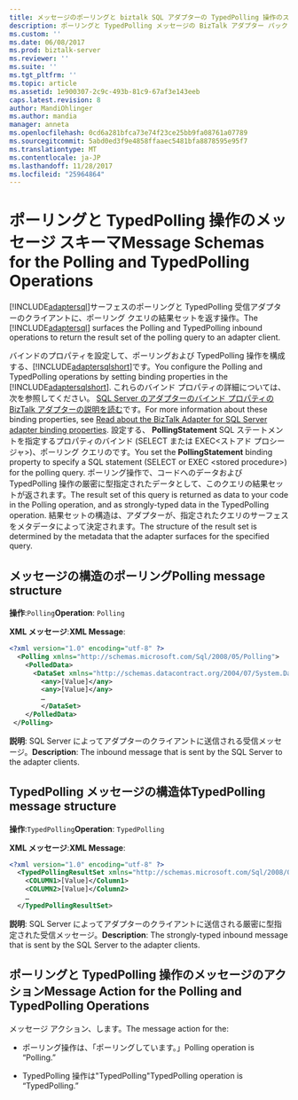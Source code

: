 ```yaml
---
title: メッセージのポーリングと biztalk SQL アダプターの TypedPolling 操作のスキーマ |Microsoft ドキュメント
description: ポーリングと TypedPolling メッセージの BizTalk アダプター パック (BAP) で SQL アダプターによって使用される構造体
ms.custom: ''
ms.date: 06/08/2017
ms.prod: biztalk-server
ms.reviewer: ''
ms.suite: ''
ms.tgt_pltfrm: ''
ms.topic: article
ms.assetid: 1e900307-2c9c-493b-81c9-67af3e143eeb
caps.latest.revision: 8
author: MandiOhlinger
ms.author: mandia
manager: anneta
ms.openlocfilehash: 0cd6a281bfca73e74f23ce25bb9fa08761a07789
ms.sourcegitcommit: 5abd0ed3f9e4858ffaaec5481bfa8878595e95f7
ms.translationtype: MT
ms.contentlocale: ja-JP
ms.lasthandoff: 11/28/2017
ms.locfileid: "25964864"
---
```

# <a name="message-schemas-for-the-polling-and-typedpolling-operations"></a><span data-ttu-id="72646-103">ポーリングと TypedPolling 操作のメッセージ スキーマ</span><span class="sxs-lookup"><span data-stu-id="72646-103">Message Schemas for the Polling and TypedPolling Operations</span></span>
<span data-ttu-id="72646-104">[!INCLUDE[adaptersql](../../includes/adaptersql-md.md)]サーフェスのポーリングと TypedPolling 受信アダプターのクライアントに、ポーリング クエリの結果セットを返す操作。</span><span class="sxs-lookup"><span data-stu-id="72646-104">The [!INCLUDE[adaptersql](../../includes/adaptersql-md.md)] surfaces the Polling and TypedPolling inbound operations to return the result set of the polling query to an adapter client.</span></span>  
  
 <span data-ttu-id="72646-105">バインドのプロパティを設定して、ポーリングおよび TypedPolling 操作を構成する、[!INCLUDE[adaptersqlshort](../../includes/adaptersqlshort-md.md)]です。</span><span class="sxs-lookup"><span data-stu-id="72646-105">You configure the Polling and TypedPolling operations by setting binding properties in the [!INCLUDE[adaptersqlshort](../../includes/adaptersqlshort-md.md)].</span></span> <span data-ttu-id="72646-106">これらのバインド プロパティの詳細については、次を参照してください。 [SQL Server のアダプターのバインド プロパティの BizTalk アダプターの説明を読む](../../adapters-and-accelerators/adapter-sql/read-about-the-biztalk-adapter-for-sql-server-adapter-binding-properties.md)です。</span><span class="sxs-lookup"><span data-stu-id="72646-106">For more information about these binding properties, see [Read about the BizTalk Adapter for SQL Server adapter binding properties](../../adapters-and-accelerators/adapter-sql/read-about-the-biztalk-adapter-for-sql-server-adapter-binding-properties.md).</span></span> <span data-ttu-id="72646-107">設定する、 **PollingStatement** SQL ステートメントを指定するプロパティのバインド (SELECT または EXEC\<ストアド プロシージャ\>)、ポーリング クエリのです。</span><span class="sxs-lookup"><span data-stu-id="72646-107">You set the **PollingStatement** binding property to specify a SQL statement (SELECT or EXEC \<stored procedure\>) for the polling query.</span></span> <span data-ttu-id="72646-108">ポーリング操作で、コードへのデータおよび TypedPolling 操作の厳密に型指定されたデータとして、このクエリの結果セットが返されます。</span><span class="sxs-lookup"><span data-stu-id="72646-108">The result set of this query is returned as data to your code in the Polling operation, and as strongly-typed data in the TypedPolling operation.</span></span> <span data-ttu-id="72646-109">結果セットの構造は、アダプターが、指定されたクエリのサーフェスをメタデータによって決定されます。</span><span class="sxs-lookup"><span data-stu-id="72646-109">The structure of the result set is determined by the metadata that the adapter surfaces for the specified query.</span></span>  
  
## <a name="polling-message-structure"></a><span data-ttu-id="72646-110">メッセージの構造のポーリング</span><span class="sxs-lookup"><span data-stu-id="72646-110">Polling message structure</span></span> 
  
<span data-ttu-id="72646-111">**操作**:`Polling`</span><span class="sxs-lookup"><span data-stu-id="72646-111">**Operation**: `Polling`</span></span>

<span data-ttu-id="72646-112">**XML メッセージ**:</span><span class="sxs-lookup"><span data-stu-id="72646-112">**XML Message**:</span></span>  
```xml
<?xml version="1.0" encoding="utf-8" ?>
  <Polling xmlns="http://schemas.microsoft.com/Sql/2008/05/Polling">
    <PolledData>
      <DataSet xmlns="http://schemas.datacontract.org/2004/07/System.Data">
        <any>[Value]</any>
        <any>[Value]</any>
        …
        </DataSet>
    </PolledData>
 </Polling>
```

<span data-ttu-id="72646-113">**説明**: SQL Server によってアダプターのクライアントに送信される受信メッセージ。</span><span class="sxs-lookup"><span data-stu-id="72646-113">**Description**: The inbound message that is sent by the SQL Server to the adapter clients.</span></span>  


## <a name="typedpolling-message-structure"></a><span data-ttu-id="72646-114">TypedPolling メッセージの構造体</span><span class="sxs-lookup"><span data-stu-id="72646-114">TypedPolling message structure</span></span> 

<span data-ttu-id="72646-115">**操作**:`TypedPolling`</span><span class="sxs-lookup"><span data-stu-id="72646-115">**Operation**: `TypedPolling`</span></span>

<span data-ttu-id="72646-116">**XML メッセージ**:</span><span class="sxs-lookup"><span data-stu-id="72646-116">**XML Message**:</span></span>  
```xml
<?xml version="1.0" encoding="utf-8" ?>
  <TypedPollingResultSet xmlns="http://schemas.microsoft.com/Sql/2008/05/TypedPolling">
    <COLUMN1>[Value]</Column1>
    <COLUMN2>[Value]</Column2>
    …
  </TypedPollingResultSet>
```

<span data-ttu-id="72646-117">**説明**: SQL Server によってアダプターのクライアントに送信される厳密に型指定された受信メッセージ。</span><span class="sxs-lookup"><span data-stu-id="72646-117">**Description**: The strongly-typed inbound message that is sent by the SQL Server to the adapter clients.</span></span>
  
## <a name="message-action-for-the-polling-and-typedpolling-operations"></a><span data-ttu-id="72646-118">ポーリングと TypedPolling 操作のメッセージのアクション</span><span class="sxs-lookup"><span data-stu-id="72646-118">Message Action for the Polling and TypedPolling Operations</span></span>  
 <span data-ttu-id="72646-119">メッセージ アクション、します。</span><span class="sxs-lookup"><span data-stu-id="72646-119">The message action for the:</span></span>  
  
-   <span data-ttu-id="72646-120">ポーリング操作は、「ポーリングしています。」</span><span class="sxs-lookup"><span data-stu-id="72646-120">Polling operation is “Polling.”</span></span>  
  
-   <span data-ttu-id="72646-121">TypedPolling 操作は"TypedPolling"</span><span class="sxs-lookup"><span data-stu-id="72646-121">TypedPolling operation is “TypedPolling.”</span></span>  
  

